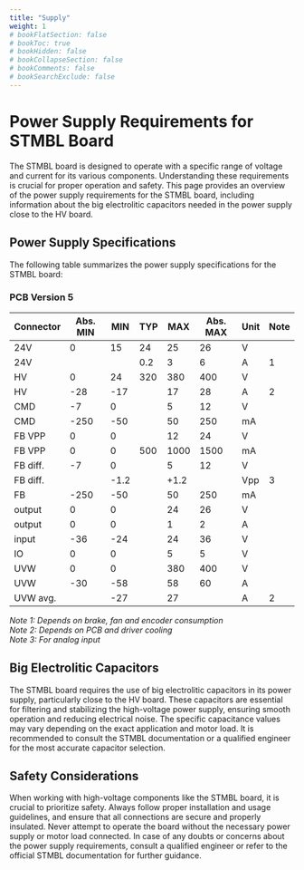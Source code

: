 ```yaml
---
title: "Supply"
weight: 1
# bookFlatSection: false
# bookToc: true
# bookHidden: false
# bookCollapseSection: false
# bookComments: false
# bookSearchExclude: false
---
```


 # Power Supply Requirements for STMBL Board

The STMBL board is designed to operate with a specific range of voltage and current for its various components. Understanding these requirements is crucial for proper operation and safety. This page provides an overview of the power supply requirements for the STMBL board, including information about the big electrolitic capacitors needed in the power supply close to the HV board.

## Power Supply Specifications

The following table summarizes the power supply specifications for the STMBL board:

### PCB Version 5

| Connector | Abs. MIN | MIN | TYP | MAX | Abs. MAX | Unit | Note |
|-----------|----------|-----|-----|-----|----------|------|------|
| 24V       | 0        | 15  | 24  | 25  | 26       | V    |      |
| 24V       |          |     | 0.2 | 3   | 6        | A    | 1    |
| HV        | 0        | 24  | 320 | 380 | 400      | V    |      |
| HV        | -28      | -17 |     | 17  | 28       | A    | 2    |
| CMD       | -7       | 0   |     | 5   | 12       | V    |      |
| CMD       | -250     | -50 |     | 50  | 250      | mA   |      |
| FB VPP    | 0        | 0   |     | 12  | 24       | V    |      |
| FB VPP    | 0        | 0   | 500 | 1000| 1500     | mA   |      |
| FB diff.  | -7       | 0   |     | 5   | 12       | V    |      |
| FB diff.  |          | -1.2|     | +1.2|          | Vpp  | 3    |
| FB        | -250     | -50 |     | 50  | 250      | mA   |      |
| output    | 0        | 0   |     | 24  | 26       | V    |      |
| output    | 0        | 0   |     | 1   | 2        | A    |      |
| input     | -36      | -24 |     | 24  | 36       | V    |      |
| IO        | 0        | 0   |     | 5   | 5        | V    |      |
| UVW       | 0        | 0   |     | 380 | 400      | V    |      |
| UVW       | -30      | -58 |     | 58  | 60       | A    |      |
| UVW avg.  |          | -27 |     | 27  |          | A    | 2    |

*Note 1: Depends on brake, fan and encoder consumption*  
*Note 2: Depends on PCB and driver cooling*  
*Note 3: For analog input*

## Big Electrolitic Capacitors

The STMBL board requires the use of big electrolitic capacitors in its power supply, particularly close to the HV board. These capacitors are essential for filtering and stabilizing the high-voltage power supply, ensuring smooth operation and reducing electrical noise. The specific capacitance values may vary depending on the exact application and motor load. It is recommended to consult the STMBL documentation or a qualified engineer for the most accurate capacitor selection.

## Safety Considerations

When working with high-voltage components like the STMBL board, it is crucial to prioritize safety. Always follow proper installation and usage guidelines, and ensure that all connections are secure and properly insulated. Never attempt to operate the board without the necessary power supply or motor load connected. In case of any doubts or concerns about the power supply requirements, consult a qualified engineer or refer to the official STMBL documentation for further guidance.